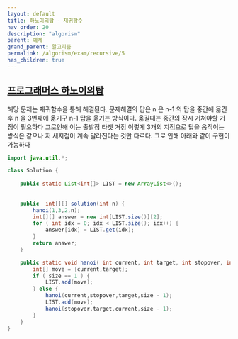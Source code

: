 ```yaml
---
layout: default
title: 하노이의탑 - 재귀함수
nav_order: 20
description: "algorism"
parent: 예제
grand_parent: 알고리즘
permalink: /algorism/exam/recursive/5
has_children: true
---
```


## [프로그래머스 하노이의탑](https://programmers.co.kr/learn/courses/30/lessons/12946?language=java)
해당 문제는 재귀함수을 통해 해결된다.
문제해결의 답은 n 은 n-1 의 탑을 중간에 옮긴후 n 을 3번째에 옮기구 n-1 탑을 옮기는 방식이다.
옮길때는 중간의 잠시 거쳐야할 거점이 필요하다 그로인해 이는 출발점 타겟 거점 이렇게 3개의 지점으로
탑을 움직이는 방식은 같으나 저 세지점이 계속 달라진다는 것만 다르다. 그로 인해 아래와 같이 구현이 가능하다


```java
import java.util.*;

class Solution {
    
    public static List<int[]> LIST = new ArrayList<>();
    
    
    public  int[][] solution(int n) {
        hanoi(1,3,2,n);
        int[][] answer = new int[LIST.size()][2];
        for ( int idx = 0; idx < LIST.size(); idx++) {
            answer[idx] = LIST.get(idx);
        }
        return answer;
    }

    public static void hanoi( int current, int target, int stopover, int size) {
        int[] move = {current,target};
        if ( size == 1 ) {
            LIST.add(move);
        } else {
            hanoi(current,stopover,target,size - 1);
            LIST.add(move);
            hanoi(stopover,target,current,size - 1);
        }
    }
}
```